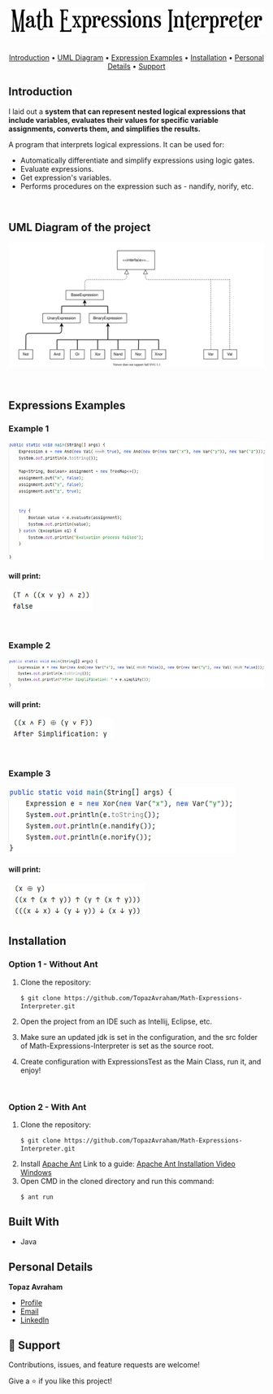 <h4 align="center">

![](Images/1.png)

</h4>

<p align="center">
<br />
  <a href="#Introduction">Introduction</a> •
  <a href="#UML">UML Diagram</a> •
  <a href="#Expression Examples">Expression Examples</a> •
  <a href="#Installation">Installation</a> •
  <a href="#Personal Details">Personal Details</a> •
  <a href="#Support">Support</a> 

</p>

## Introduction

<p align="left">
  
I laid out a **system that can represent nested logical expressions
that include variables, evaluates their values
for specific variable assignments, converts them, and simplifies the results.**

A program that interprets logical expressions. 
It can be used for:

* Automatically differentiate and simplify expressions using logic gates.
* Evaluate expressions.
* Get expression's variables.
* Performs procedures on the expression such as - nandify, norify, etc.
  
</p>
<br />


## UML Diagram of the project

<p align="center">

![](Images/uml.svg)

</p>

<br />


## Expressions Examples

### Example 1

<p align="left">

![](Images/5.png)
</p>

#### will print:
<p align="left">

  ![](Images/12.png)
</p>

<br />

### Example 2

<p align="left">

![](Images/7.png)
</p>

#### will print:

<p align="left">

![](Images/15.png)

</p>

<br />

### Example 3

<p align="left">

![](Images/9.png)
</p>

#### will print:

<p align="left">

![](Images/8.png)

</p>


## Installation
### Option 1 - Without Ant
1. Clone the repository:
    ```
    $ git clone https://github.com/TopazAvraham/Math-Expressions-Interpreter.git
    ```

2. Open the project from an IDE such as Intellij, Eclipse, etc.
3. Make sure an updated jdk is set in the configuration, and the src folder of Math-Expressions-Interpreter is set as the source root.
4. Create configuration with ExpressionsTest as the Main Class, run it, and enjoy!

<br />

### Option 2 - With Ant
1. Clone the repository:
    ```
    $ git clone https://github.com/TopazAvraham/Math-Expressions-Interpreter.git
    ```
2. Install [Apache Ant](https://ant.apache.org/bindownload.cgi) Link to a guide: [Apache Ant Installation Video Windows](https://www.youtube.com/watchv=3eaW81yYIqY&t=353s&ab_channel=xscourse)
4. Open CMD in the cloned directory and run this command:
    ```
    $ ant run
    ```
## Built With

- Java


## Personal Details

**Topaz Avraham**

- [Profile](https://github.com/TopazAvraham?tab=repositories )
- [Email](mailto:topazavraham9@gmail.com?subject=Hi "Hi!")
- [LinkedIn](https://www.linkedin.com/in/topaz-avraham-68b340208/ "Welcome")

## 🤝 Support

Contributions, issues, and feature requests are welcome!

Give a ⭐️ if you like this project!

